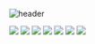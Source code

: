 

<!--
**choijinsoon/choijinsoon** is a ✨ _special_ ✨ repository because its `README.md` (this file) appears on your GitHub profile.

Here are some ideas to get you started:

- 🔭 I’m currently working on ...
- 🌱 I’m currently learning ...
- 👯 I’m looking to collaborate on ...
- 🤔 I’m looking for help with ...
- 💬 Ask me about ...
- 📫 How to reach me: ...
- 😄 Pronouns: ...
- ⚡ Fun fact: ...
-->

![header](https://capsule-render.vercel.app/api?height=300&text=Welcome!&desc=My%20Page~&animation=fadeIn)

<span><img src="https://img.shields.io/badge/HTML5-E34F26?style=flat-square&amp;logo=html5&amp;logoColor=white"></span>
<span><img src="https://img.shields.io/badge/CSS3-1572B6?style=flat-square&amp;logo=css3&amp;logoColor=white"></span>
<img src="https://img.shields.io/badge/JavaScript-F7DF1E?style=flat-square&amp;logo=javascript&amp;logoColor=black">
<span><img src="https://img.shields.io/badge/java-007396?style=flat-square&amp;logo=java&amp;logoColor=white"></span>
<img src="https://img.shields.io/badge/Spring-6DB33F?style=flat-square&amp;logo=Spring&amp;logoColor=white">
<span><img src="https://img.shields.io/badge/MariaDB-003545?style=flat-square&amp;logo=mariaDB&amp;logoColor=white"></span>
<span><img src="https://img.shields.io/badge/MySQL-4479A1?style=flat-square&amp;logo=MySQL&amp;logoColor=white"></span>


